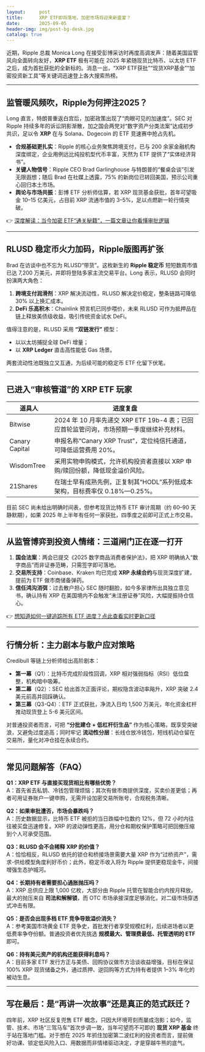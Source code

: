 ```yaml
---
layout:     post
title:      XRP ETF即将落地，加密市场将迎来新盛宴？
date:       2025-09-05
header-img: img/post-bg-desk.jpg
catalog: true
---
```


近期，Ripple 总裁 Monica Long 在接受彭博采访时再度高调发声：随着美国监管风向全面转向友好，**XRP ETF** 极有可能在 2025 年紧随现货比特币、以太坊 ETF 之后，成为首批获批的全新标的。消息一出，“XRP ETF获批”“现货XRP基金”“加密投资新工具”等关键词迅速登上各大搜索热榜。

---

## 监管暖风频吹，Ripple为何押注2025？

Long 直言，特朗普重返白宫后，加密政策出现了“肉眼可见的加速度”。SEC 对 Ripple 持续多年的诉讼阴影渐散，加之国会两党对“数字资产分类法案”达成初步共识，足以令 **XRP** 在与 Solana、Dogecoin 的 ETF 竞速赛中抢占先机。

- **合规基础更扎实**：Ripple 的核心业务聚焦跨境支付，已与 200 余家金融机构深度绑定，企业用例远比纯投机型代币丰富，天然为 ETF 提供了“实体经济背书”。  
- **关键人物信号**：Ripple CEO Brad Garlinghouse 与特朗普的“餐桌会谈”引发无限遐想；随后 Brad 在社媒上透露，75% 的新岗位已转回美国，预示公司重心回归本土市场。  
- **舆论与市场共振**：彭博 ETF 分析师估算，若 XRP 现货基金获批，首年可望吸金 10–15 亿美元，占目前 XRP 流通市值的 3–5%，足以点燃新一轮行情突破。

👉 [深度解读：当今加密 ETF“通关秘籍”，一篇文章让你看懂审批逻辑](https://okxdog.com/)

---

## RLUSD 稳定币火力加码，Ripple版图再扩张

Brad 在访谈中也不忘为 RLUSD“带货”。这枚新生的 **Ripple 稳定币** 短短数周市值已达 7,200 万美元，并即将登陆多家主流交易平台。Long 表示，RLUSD 会同时扮演两大角色：

1. **跨境支付润滑剂**：XRP 解决流动性，RLUSD 解决定价稳定，整条链路可降低 30% 以上换汇成本。  
2. **DeFi 乐高积木**：Chainlink 预言机已同步喂价，未来 RLUSD 可作为抵押品在链上释放美债级收益，吸引传统资金试水 DeFi。

值得注意的是，RLUSD 采用 **“双链发行”** 模型：  
- 以以太坊捕捉全球 DeFi 增量；  
- 以 **XRP Ledger** 直击高性能低 Gas 场景。  

两套流动性池既独立又互通，为后续可能的稳定币 ETF 化留下伏笔。

---

## 已进入“审核管道”的 XRP ETF 玩家

| 道具人 | 进度复盘 |
|------|---------|
| Bitwise | 2024 年 10 月率先递交 XRP ETF 19b-4 表；已回应首轮监管问询，市场预期一季度继续补充材料。 |
| Canary Capital | 申报名称“Canary XRP Trust”，定位纯信托通道，可降低运营费用 20%。 |
| WisdomTree | 采用实物申购模式，允许机构投资者直接以 XRP 申购/赎回份额，降低现金溢价风险。 |
| 21Shares | 在瑞士早有成熟先例，正复制其“HODL”系列低成本架构，目标费率仅 0.18%—0.25%。 |

目前 SEC 尚未给出明确时间表，但参考现货比特币 ETF 审计周期（约 60–90 天静默期），如果 2025 年上半年有任何一家获批，四季度之前即可正式上市交易。

---

## 从监管博弈到投资人情绪：三道闸门正在逐一打开

1. **国会法案**：两会已提交《2025 数字商品消费者保护法》，把 XRP 明确纳入“数字商品”而非证券范畴，只需签字即可落地。  
2. **交易所支持**：Coinbase、Kraken 均已完成 **XRP 永续合约**与现货深度扩建，提前为 ETF 做市商储备弹药。  
3. **信任鸿沟消弭**：过去散户担心 SEC 随时翻脸，如今多家律所出具独立意见书，确认持有 XRP 在美国境内不会触发“未注册证券”风险，大幅提振持仓信心。

👉 [想知道如何一键追踪所有 ETF 进度？点此查看实时更新口径](https://okxdog.com/)

---

## 行情分析：主力剧本与散户应对策略

Credibull 等链上分析师给出高阶剧本：

- **第一幕**（Q1）：比特币完成阶段性回调，XRP 相对强弱指标（RSI）低位盘整，机构暗中吸筹。  
- **第二幕**（Q2）：SEC 给出首次正面评论，期权隐含波动率飚升，XRP 突破 2.4 美元前高并回踩确认。  
- **第三幕**（Q3-Q4）：ETF 正式获批，净流入日均 1,500 万美元，年化资金杠杆推动现货登上 5-6 美元区间。

对普通投资者而言，可把 **“分批建仓 + 低杠杆衍生品”** 作为核心策略，既享受突破浪，又避免过度追高；同时牢记 **流动性分层**：长线仓放冷钱包，短线机动仓留在交易所，量化对冲仓挂在永续合约。

---

## 常见问题解答（FAQ）

**Q1：XRP ETF 与直接买现货相比有哪些优势？**  
A：首先省去私钥、冷钱包管理烦恼；其次有做市商提供深度，买卖价差更低；再者可用证券账户一键申购，无需开设加密交易所账号，合规税务清晰。

**Q2：如果审批遭否，市场会暴跌吗？**  
A：历史数据显示，比特币 ETF 被拒的当日跌幅中位数约 12%，但 72 小时内往往被买盘迅速修复。XRP 的波动弹性更高，用分仓和期权保护策略可把回撤压缩到个人可承受范围。

**Q3：RLUSD 会不会稀释 XRP 的价值？**  
A：恰恰相反，RLUSD 依托的锁仓和桥接场景需要大量 XRP 作为“过桥资产”，需求-供给模型角度利好币价；此外，稳定币收入将为 Ripple 提供更稳现金牛，间接增强生态护城河。

**Q4：长期持有者需要担心通胀抛压吗？**  
A：XRP 总供应上限 1,000 亿枚，大部分由 Ripple 托管在智能合约内按月释放。最大的抛压来自 **司法和解解锁**，而 OTC 市场承接深度足够消化，对二级市场穿透式冲击有限。

**Q5：是否会出现多档 ETF 竞争导致溢价消失？**  
A：参考美国市场黄金 ETF 竞争史，首批发行者享受规模红利，后续进场者以更低费率争夺份额。普通投资者优先挑选 **规模最大、管理费最低、托管透明的 ETF** 即可。

**Q6：持有美元资产的机构还能获得利息吗？**  
A：目前多家 ETF 发行方正与美债、回购协议做市方洽谈收益增强，目标在保证 100% XRP 现货储备之外，通过质押、逆回购等方式为持有者提供 1–3% 年化的被动生息。

---

## 写在最后：是“再讲一次故事”还是真正的范式跃迁？

四年前，XRP 社区反复兜售 ETF 概念，只因大环境苛刻而屡成泡影；如今，监管、技术、市场“三驾马车”首次步调一致，当年可望而不可即的 **现货 XRP 基金** 终于站在落地门槛。对于想在 2025 年抓住加密第二波红利的投资者而言，提前做好功课、锁定低风险入口、用数据而非情绪驱动决定，才是穿越牛熊的底气。